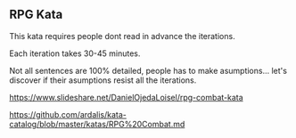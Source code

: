 
## RPG Kata

This kata requires people dont read in advance the iterations.

Each iteration takes 30-45 minutes.

Not all sentences are 100% detailed, people has to make asumptions... let's discover if their asumptions resist all the iterations.

https://www.slideshare.net/DanielOjedaLoisel/rpg-combat-kata

https://github.com/ardalis/kata-catalog/blob/master/katas/RPG%20Combat.md